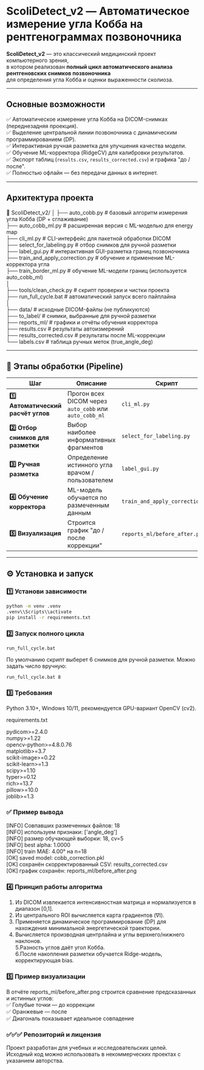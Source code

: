 # ScoliDetect_v2 — Автоматическое измерение угла Кобба на рентгенограммах позвоночника

**ScoliDetect_v2** — это классический медицинский проект компьютерного зрения,  
в котором реализован **полный цикл автоматического анализа рентгеновских снимков позвоночника**  
для определения угла Кобба и оценки выраженности сколиоза.

---

## Основные возможности

✅ Автоматическое измерение угла Кобба на DICOM-снимках (переднезадняя проекция).  
✅ Выделение центральной линии позвоночника с динамическим программированием (DP).  
✅ Интерактивная ручная разметка для улучшения качества модели.  
✅ Обучение ML-корректора (RidgeCV) для калибровки результатов.  
✅ Экспорт таблиц (`results.csv`, `results_corrected.csv`) и графика "до / после".  
✅ Полностью офлайн — без передачи данных в интернет.  

---

## Архитектура проекта

📂 ScoliDetect_v2/
│
├── auto_cobb.py # базовый алгоритм измерения угла Кобба (DP + сглаживание)<br>
├── auto_cobb_ml.py # расширенная версия с ML-моделью для energy map<br>
├── cli_ml.py # CLI-интерфейс для пакетной обработки DICOM<br>
├── select_for_labeling.py # отбор снимков для ручной разметки<br>
├── label_gui.py # интерактивная GUI-разметка границ позвоночника<br>
├── train_and_apply_correction.py # обучение и применение ML-корректора угла<br>
├── train_border_ml.py # обучение ML-модели границ (используется auto_cobb_ml)<br>
│<br>
├── tools/clean_check.py # скрипт проверки и чистки проекта<br>
├── run_full_cycle.bat # автоматический запуск всего пайплайна<br>
│<br>
├── data/ # исходные DICOM-файлы (не публикуются)<br>
├── to_label/ # снимки, выбранные для ручной разметки<br>
├── reports_ml/ # графики и отчёты обучения корректора<br>
├── results.csv # результаты автоизмерений<br>
├── results_corrected.csv # результаты после ML-коррекции<br>
└── labels.csv # таблица ручных меток (true_angle_deg)<br>


---

## 🔬 Этапы обработки (Pipeline)

| Шаг | Описание | Скрипт |
|-----|-----------|--------|
| **1️⃣ Автоматический расчёт углов** | Прогон всех DICOM через `auto_cobb` или `auto_cobb_ml` | `cli_ml.py` |<br>
| **2️⃣ Отбор снимков для разметки** | Выбор наиболее информативных фрагментов | `select_for_labeling.py` |<br>
| **3️⃣ Ручная разметка** | Определение истинного угла врачом / пользователем | `label_gui.py` |<br>
| **4️⃣ Обучение корректора** | ML-модель обучается по размеченным данным | `train_and_apply_correction.py` |<br>
| **5️⃣ Визуализация** | Строится график "до / после коррекции" | `reports_ml/before_after.png` |<br>

---

## ⚙️ Установка и запуск

### 1️⃣ Установи зависимости
```bash
python -m venv .venv
.venv\\Scripts\\activate
pip install -r requirements.txt
```
###  2️⃣ Запуск полного цикла
```
run_full_cycle.bat
```
По умолчанию скрипт выберет 6 снимков для ручной разметки.
Можно задать число вручную:
```
run_full_cycle.bat 8
```
 ### 3️⃣ Требования

Python 3.10+, Windows 10/11,
рекомендуется GPU-вариант OpenCV (cv2).

requirements.txt

pydicom>=2.4.0<br>
numpy>=1.22<br>
opencv-python>=4.8.0.76<br>
matplotlib>=3.7<br>
scikit-image>=0.22<br>
scikit-learn>=1.3<br>
scipy>=1.10<br>
typer>=0.12<br>
rich>=13.7<br>
pillow>=10.0<br>
joblib>=1.3<br>

### ✅ Пример вывода

[INFO] Совпавших размеченных файлов: 18<br>
[INFO] используем признаки: ['angle_deg']<br>
[INFO] размер обучающей выборки: 18, cv=5<br>
[INFO] best alpha: 1.0000<br>
[INFO] train MAE: 4.00° на n=18<br>
[OK] saved model: cobb_correction.pkl<br>
[OK] сохранён скорректированный CSV: results_corrected.csv<br>
[OK] график сохранён: reports_ml/before_after.png<br>

### 4️⃣ Принцип работы алгоритма
1. Из DICOM извлекается интенсивностная матрица и нормализуется в диапазон [0,1].<br>
2. Из центрального ROI вычисляется карта градиентов (∇I).<br>
3. Применяется динамическое программирование (DP) для нахождения минимальной энергетической траектории.<br>
4. Вычисляется производная центрлайна и углы верхнего/нижнего наклонов.<br>
5.Разность углов даёт угол Кобба.<br>
6.После накопления разметки обучается Ridge-модель, корректирующая bias.<br>

### 5️⃣ Пример визуализации
 В отчёте reports_ml/before_after.png строится сравнение предсказанных и истинных углов:<br>
✅ Голубые точки — до коррекции<br>
✅ Оранжевые — после<br>
✅ Диагональ показывает идеальное совпадение<br>

### ✅✅✅ Репозиторий и лицензия

Проект разработан для учебных и исследовательских целей.<br>
Исходный код можно использовать в некоммерческих проектах с указанием авторства.
